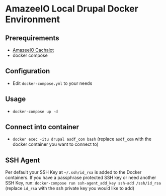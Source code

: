 # AmazeeIO Local Drupal Docker Environment

## Prerequirements

- [AmazeeIO Cachalot](https://github.com/AmazeeIO/cachalot)
- docker compose

## Configuration

- Edit `docker-compose.yml` to your needs

## Usage

- `docker-compose up -d`

## Connect into container

- `docker exec -itu drupal asdf_com bash` (replace `asdf_com` with the docker container you want to connect to)

## SSH Agent

Per default your SSH Key at `~/.ssh/id_rsa` is added to the Docker containers.
If you have a passphrase protected SSH key or need another SSH Key, run:
`docker-compose run ssh-agent_add_key ssh-add /ssh/id_rsa` (replace `id_rsa` with the ssh private key you would like to add)